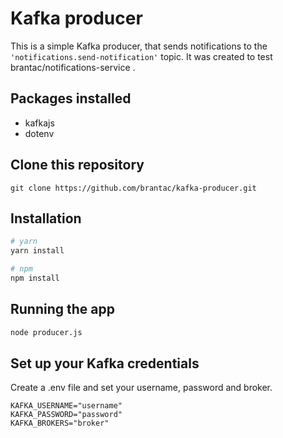 # Kafka producer

This is a simple Kafka producer, that sends notifications to the `'notifications.send-notification'` topic. It was created to test brantac/notifications-service .

## Packages installed
- kafkajs
- dotenv

## Clone this repository

```
git clone https://github.com/brantac/kafka-producer.git
```

## Installation

```bash
# yarn
yarn install

# npm
npm install
```

## Running the app

```bash
node producer.js
```

## Set up your Kafka credentials

Create a .env file and set your username, password and broker.

```.env
KAFKA_USERNAME="username"
KAFKA_PASSWORD="password"
KAFKA_BROKERS="broker"
```